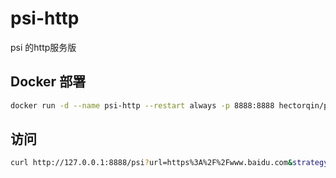 # psi-http

psi 的http服务版

## Docker 部署

```bash
docker run -d --name psi-http --restart always -p 8888:8888 hectorqin/psi-http
```

## 访问

```bash
curl http://127.0.0.1:8888/psi?url=https%3A%2F%2Fwww.baidu.com&strategy=mobile
```

